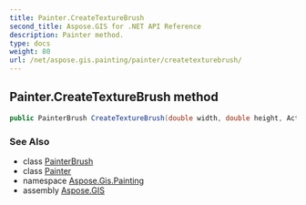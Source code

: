 ```yaml
---
title: Painter.CreateTextureBrush
second_title: Aspose.GIS for .NET API Reference
description: Painter method. 
type: docs
weight: 80
url: /net/aspose.gis.painting/painter/createtexturebrush/
---
```

## Painter.CreateTextureBrush method

```csharp
public PainterBrush CreateTextureBrush(double width, double height, Action<Painter> drawAction)
```

### See Also

* class [PainterBrush](../../painterbrush/)
* class [Painter](../)
* namespace [Aspose.Gis.Painting](../../painter/)
* assembly [Aspose.GIS](../../../)


